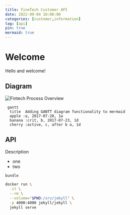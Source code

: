 ```yaml
---
title: FineTech Customer API
date: 2022-09-04 10:00:00
categories: [customer,information]
tag: [api]
pin: true
mermaid: true
---
```


# Welcome

Hello and welcome!


## Diagram

![Fintech Process Overview](https://raw.githubusercontent.com/finetech-dk/specs/main/diagrams/sales-process-overview.svg)

```mermaid
 gantt
  title  Adding GANTT diagram functionality to mermaid
  apple :a, 2017-07-20, 1w
  banana :crit, b, 2017-07-23, 1d
  cherry :active, c, after b a, 1d
```

## API

Description

* one
* two

```bash
bundle

docker run \
  -it \
  --rm \
  --volume="$PWD:/srv/jekyll" \
  -p 4000:4000 jekyll/jekyll \
  jekyll serve
```
